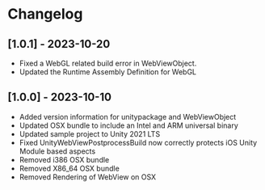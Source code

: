 # Changelog

## [1.0.1] - 2023-10-20

- Fixed a WebGL related build error in WebViewObject.
- Updated the Runtime Assembly Definition for WebGL

## [1.0.0] - 2023-10-10

- Added version information for unitypackage and WebViewObject
- Updated OSX bundle to include an Intel and ARM universal binary
- Updated sample project to Unity 2021 LTS
- Fixed UnityWebViewPostprocessBuild now correctly protects iOS Unity Module based aspects
- Removed i386 OSX bundle
- Removed X86_64 OSX bundle
- Removed Rendering of WebView on OSX
